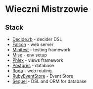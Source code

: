# Wieczni Mistrzowie

## Stack

* [Decide.rb](https://github.com/jandudulski/decide.rb) - decider DSL
* [Falcon](https://socketry.github.io/falcon/) - web server
* [Minitest](https://docs.seattlerb.org/minitest/) - testing framework
* [Mise](https://mise.jdx.dev/) - env setup
* [Phlex](https://www.phlex.fun/) - views framework
* [Postgres](https://postgresql.org/) - database
* [Roda](https://roda.jeremyevans.net/) - web routing
* [RubyEventStore](https://railseventstore.org) - Event Store
* [Sequel](https://sequel.jeremyevans.net/) - DSL and ORM for database
